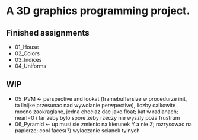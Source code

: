 # A 3D graphics programming project.

## Finished assignments

- 01_House
- 02_Colors
- 03_Indices
- 04_Uniforms

## WIP

- 05_PVM <- perspective and lookat (framebuffersize w procedurze init, ta linijke przesunac nad wywolanie perwpective), liczby calkowite mocno zaokraglane, jedna chociaz dac jako float; kat w radianach; near!=0 i far zeby bylo spore zeby rzeczy nie wyszly poza frustrum
- 06_Pyramid <- up musi sie zmienic na kierunek Y a nie Z; rozrysowac na papierze; cool faces(?) wylaczanie scianek tylnych